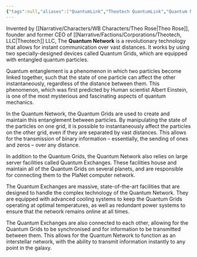 ```yaml
---
{"tags":null,"aliases":["QuantumLink","Theotech QuantumLink","Quantum Network"],"dg-publish":true,"Type":"Service","Target Market":["Universal"],"permalink":"/narrative/concepts/tech/theotech-products/theotech-quantum-link/","dgPassFrontmatter":true}
---
```


Invented by [[Narrative/Characters/WB Characters/Theo Rose\|Theo Rose]], founder and former CEO of [[Narrative/Factions/Corporations/Theotech, LLC\|Theotech]] LLC, The **Quantum Network** is a revolutionary technology that allows for instant communication over vast distances. It works by using two specially-designed devices called Quantum Grids, which are equipped with entangled quantum particles.

Quantum entanglement is a phenomenon in which two particles become linked together, such that the state of one particle can affect the other instantaneously, regardless of the distance between them. This phenomenon, which was first predicted by Human scientist Albert Einstein, is one of the most mysterious and fascinating aspects of quantum mechanics.

In the Quantum Network, the Quantum Grids are used to create and maintain this entanglement between particles. By manipulating the state of the particles on one grid, it is possible to instantaneously affect the particles on the other grid, even if they are separated by vast distances. This allows for the transmission of binary information – essentially, the sending of ones and zeros – over any distance.

In addition to the Quantum Grids, the Quantum Network also relies on large server facilities called Quantum Exchanges. These facilities house and maintain all of the Quantum Grids on several planets, and are responsible for connecting them to the PlaNet computer network.

The Quantum Exchanges are massive, state-of-the-art facilities that are designed to handle the complex technology of the Quantum Network. They are equipped with advanced cooling systems to keep the Quantum Grids operating at optimal temperatures, as well as redundant power systems to ensure that the network remains online at all times.

The Quantum Exchanges are also connected to each other, allowing for the Quantum Grids to be synchronised and for information to be transmitted between them. This allows for the Quantum Network to function as an interstellar network, with the ability to transmit information instantly to any point in the galaxy.